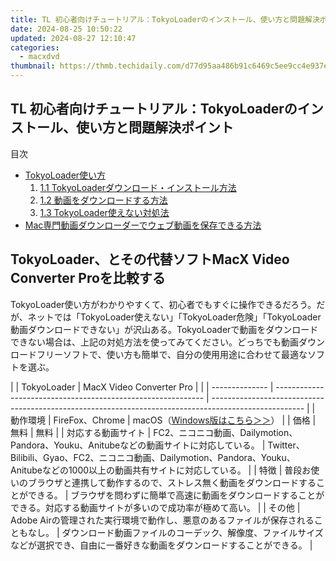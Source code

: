 ```yaml
---
title: TL 初心者向けチュートリアル：TokyoLoaderのインストール、使い方と問題解決ポイント
date: 2024-08-25 10:50:22
updated: 2024-08-27 12:10:47
categories:
  - macxdvd
thumbnail: https://thmb.techidaily.com/d77d95aa486b91c6469c5ee9cc4e937e8d3af5aa50ced6b44ad4148b7b19bd91.jpg
---
```


## TL 初心者向けチュートリアル：TokyoLoaderのインストール、使い方と問題解決ポイント

目次

* [TokyoLoader使い方](https://tools.techidaily.com/macxdvd/products/)  
   1. [1.1 TokyoLoaderダウンロード・インストール方法](https://tools.techidaily.com/macxdvd/products/)  
   2. [1.2 動画をダウンロードする方法](https://tools.techidaily.com/macxdvd/products/)  
   3. [1.3 TokyoLoader使えない対処法](https://tools.techidaily.com/macxdvd/products/)
* [Mac専門動画ダウンローダーでウェブ動画を保存できる方法](https://tools.techidaily.com/macxdvd/products/)



## TokyoLoader、とその代替ソフトMacX Video Converter Proを比較する

TokyoLoader使い方がわかりやすくて、初心者でもすぐに操作できるだろう。だが、ネットでは「TokyoLoader使えない」「TokyoLoader危険」「TokyoLoader動画ダウンロードできない」が沢山ある。TokyoLoaderで動画をダウンロードできない場合は、上記の対処方法を使ってみてください。どっちでも動画ダウンロードフリーソフトで、使い方も簡単で、自分の使用用途に合わせて最適なソフトを選ぶ。

| |  TokyoLoader | MacX Video Converter Pro                                     |                                                                                                       |
| -------------- | ------------------------------------------------------------ | ----------------------------------------------------------------------------------------------------- |
| 動作環境           | FireFox、Chrome                                               | macOS（[Windows版はこちら＞＞](https://tools.techidaily.com/macxdvd/products/)） |
| 価格             | 無料                                                           | 無料                                                                                                    |
| 対応する動画サイト      | FC2、ニコニコ動画、Dailymotion、Pandora、Youku、Anitubeなどの動画サイトに対応している。 | Twitter、Bilibili、Gyao、FC2、ニコニコ動画、Dailymotion、Pandora、Youku、Anitubeなどの1000以上の動画共有サイトに対応している。           |
| 特徴             | 普段お使いのブラウザと連携して動作するので、ストレス無く動画をダウンロードすることができる。               | ブラウザを問わずに簡単で高速に動画をダウンロードすることができる。対応する動画サイトが多いので成功率が極めて高い。                                             |
| その他            | Adobe Airの管理された実行環境で動作し、悪意のあるファイルが保存されることもなし。                | ダウンロード動画ファイルのコーデック、解像度、ファイルサイズなどが選択でき、自由に一番好きな動画をダウンロードすることができる。                                      |

<ins class="adsbygoogle"
     style="display:block"
     data-ad-format="autorelaxed"
     data-ad-client="ca-pub-7571918770474297"
     data-ad-slot="1223367746"></ins>



<ins class="adsbygoogle"
     style="display:block"
     data-ad-client="ca-pub-7571918770474297"
     data-ad-slot="8358498916"
     data-ad-format="auto"
     data-full-width-responsive="true"></ins>
